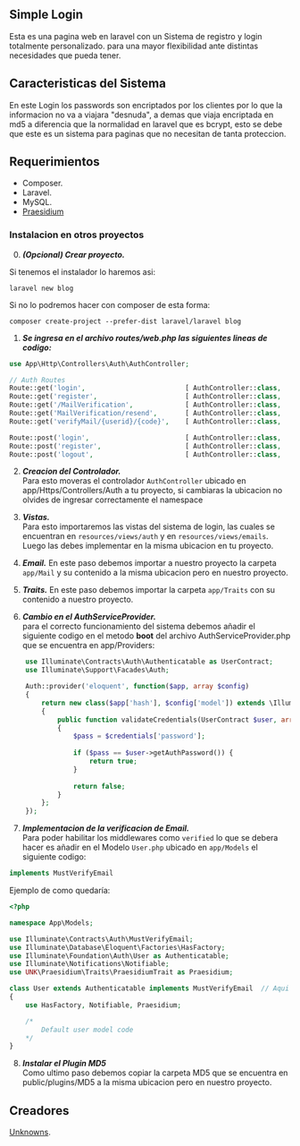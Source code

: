 ## Simple Login 

Esta es una pagina web en laravel con un Sistema de registro y login totalmente personalizado. para una mayor flexibilidad ante distintas necesidades que pueda tener.

## Caracteristicas del Sistema

En este Login los passwords son encriptados por los clientes por lo que la informacion no va a viajara "desnuda", a demas que viaja encriptada en md5 a diferencia que la normalidad en laravel que es bcrypt, esto se debe que este es un sistema para paginas que no necesitan de tanta proteccion.

## Requerimientos 

- Composer.
- Laravel.
- MySQL.
- [Praesidium](https://github.com/Unknowns24/Praesidium-Laravel)

### Instalacion en otros proyectos

0. ***(Opcional) Crear proyecto.***

Si tenemos el instalador lo haremos asi:
```
laravel new blog 
```
Si no lo podremos hacer con composer de esta forma:
```
composer create-project --prefer-dist laravel/laravel blog
```

1. ***Se ingresa en el archivo routes/web.php las siguientes lineas de codigo:***
```php
use App\Http\Controllers\Auth\AuthController;

// Auth Routes 
Route::get('login',                         [ AuthController::class,  'loginForm'     ])->name('login');
Route::get('register',                      [ AuthController::class,  'registerForm'  ])->name('register');
Route::get('/MailVerification',             [ AuthController::class,  'verification'  ])->name('verification.notice')->middleware('auth');
Route::get('MailVerification/resend',       [ AuthController::class,  'ResendMail'    ])->name('mail.resend');
Route::get('verifyMail/{userid}/{code}',    [ AuthController::class,  'verifyMail'    ])->name('mail.verify');

Route::post('login',                        [ AuthController::class,  'login'         ])->name('login');
Route::post('register',                     [ AuthController::class,  'register'      ])->name('register');
Route::post('logout',                       [ AuthController::class,  'logout'        ])->name('logout');
```

2. ***Creacion del Controlador.***  
Para esto moveras el controlador `AuthController` ubicado en app/Https/Controllers/Auth a tu proyecto, si cambiaras la ubicacion no olvides de ingresar correctamente el namespace

3. ***Vistas.***  
Para esto importaremos las vistas del sistema de login, las cuales se encuentran en `resources/views/auth` y en `resources/views/emails`. Luego las debes implementar en la misma ubicacion en tu proyecto. 

4. ***Email.***
En este paso debemos importar a nuestro proyecto la carpeta `app/Mail` y su contenido a la misma ubicacion pero en nuestro proyecto.

5. ***Traits.***
En este paso debemos importar la carpeta `app/Traits` con su contenido a nuestro proyecto.

6. ***Cambio en el AuthServiceProvider.***  
para el correcto funcionamiento del sistema debemos añadir el siguiente codigo en el metodo **boot** del archivo AuthServiceProvider.php que se encuentra en app/Providers: 
```php
    use Illuminate\Contracts\Auth\Authenticatable as UserContract;
    use Illuminate\Support\Facades\Auth;

    Auth::provider('eloquent', function($app, array $config)
    {
        return new class($app['hash'], $config['model']) extends \Illuminate\Auth\EloquentUserProvider
        {
            public function validateCredentials(UserContract $user, array $credentials)
            {
                $pass = $credentials['password'];
        
                if ($pass == $user->getAuthPassword()) {
                    return true;
                }
            
                return false; 
            }
        };
    });
```

7. ***Implementacion de la verificacion de Email.***  
Para poder habilitar los middlewares como `verified` lo que se debera hacer es añadir en el Modelo `User.php` ubicado en `app/Models` el siguiente codigo:  
```php 
implements MustVerifyEmail
```  
Ejemplo de como quedaría:
```php
<?php

namespace App\Models;

use Illuminate\Contracts\Auth\MustVerifyEmail;
use Illuminate\Database\Eloquent\Factories\HasFactory;
use Illuminate\Foundation\Auth\User as Authenticatable;
use Illuminate\Notifications\Notifiable;
use UNK\Praesidium\Traits\PraesidiumTrait as Praesidium; 

class User extends Authenticatable implements MustVerifyEmail  // Aqui implementamos el Modelo MustVerifyEmail
{
    use HasFactory, Notifiable, Praesidium;

    /* 
        Default user model code
    */
}
```

8. ***Instalar el Plugin MD5***  
Como ultimo paso debemos copiar la carpeta MD5 que se encuentra en public/plugins/MD5 a la misma ubicacion pero en nuestro proyecto.

## Creadores

[Unknowns](https://github.com/Unknowns24).
